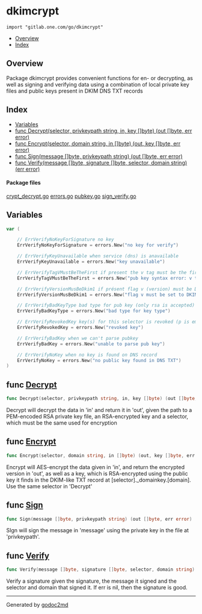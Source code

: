 

# dkimcrypt
`import "gitlab.one.com/go/dkimcrypt"`

* [Overview](#pkg-overview)
* [Index](#pkg-index)

## <a name="pkg-overview">Overview</a>
Package dkimcrypt provides convenient functions for en- or decrypting, as
well as signing and verifying data using a combination of local private key
files and public keys present in DKIM DNS TXT records




## <a name="pkg-index">Index</a>
* [Variables](#pkg-variables)
* [func Decrypt(selector, privkeypath string, in, key []byte) (out []byte, err error)](#Decrypt)
* [func Encrypt(selector, domain string, in []byte) (out, key []byte, err error)](#Encrypt)
* [func Sign(message []byte, privkeypath string) (out []byte, err error)](#Sign)
* [func Verify(message []byte, signature []byte, selector, domain string) (err error)](#Verify)


#### <a name="pkg-files">Package files</a>
[crypt_decrypt.go](/src/dkimcrypt/crypt_decrypt.go) [errors.go](/src/dkimcrypt/errors.go) [pubkey.go](/src/dkimcrypt/pubkey.go) [sign_verify.go](/src/dkimcrypt/sign_verify.go) 



## <a name="pkg-variables">Variables</a>
``` go
var (

    // ErrVerifyNoKeyForSignature no key
    ErrVerifyNoKeyForSignature = errors.New("no key for verify")

    // ErrVerifyKeyUnavailable when service (dns) is anavailable
    ErrVerifyKeyUnavailable = errors.New("key unavailable")

    // ErrVerifyTagVMustBeTheFirst if present the v tag must be the firts in the record
    ErrVerifyTagVMustBeTheFirst = errors.New("pub key syntax error: v tag must be the first")

    // ErrVerifyVersionMusBeDkim1 if présent flag v (version) must be DKIM1
    ErrVerifyVersionMusBeDkim1 = errors.New("flag v must be set to DKIM1")

    // ErrVerifyBadKeyType bad type for pub key (only rsa is accepted)
    ErrVerifyBadKeyType = errors.New("bad type for key type")

    // ErrVerifyRevokedKey key(s) for this selector is revoked (p is empty)
    ErrVerifyRevokedKey = errors.New("revoked key")

    // ErrVerifyBadKey when we can't parse pubkey
    ErrVerifyBadKey = errors.New("unable to parse pub key")

    // ErrVerifyNoKey when no key is found on DNS record
    ErrVerifyNoKey = errors.New("no public key found in DNS TXT")
)
```


## <a name="Decrypt">func</a> [Decrypt](/src/target/crypt_decrypt.go?s=2488:2570#L99)
``` go
func Decrypt(selector, privkeypath string, in, key []byte) (out []byte, err error)
```
Decrypt will decrypt the data in 'in' and return it in 'out', given the path to a PEM-encoded
RSA private key file, an RSA-encrypted key and a selector, which must be the same used for encryption



## <a name="Encrypt">func</a> [Encrypt](/src/target/crypt_decrypt.go?s=3062:3139#L119)
``` go
func Encrypt(selector, domain string, in []byte) (out, key []byte, err error)
```
Encrypt will AES-encrypt the data given in 'in', and return the encrypted
version in 'out', as well as a key, which is RSA-encrypted using the public
key it finds in the DKIM-like TXT record at [selector]._domainkey.[domain].
Use the same selector in 'Decrypt'



## <a name="Sign">func</a> [Sign](/src/target/sign_verify.go?s=236:305#L6)
``` go
func Sign(message []byte, privkeypath string) (out []byte, err error)
```
SIgn will sign the message in 'message' using the private key in the file at 'privkeypath'.



## <a name="Verify">func</a> [Verify](/src/target/sign_verify.go?s=1457:1539#L51)
``` go
func Verify(message []byte, signature []byte, selector, domain string) (err error)
```
Verify a signature given the signature, the message it signed and the
selector and domain that signed it. If err is nil, then the signature is
good.








- - -
Generated by [godoc2md](http://godoc.org/github.com/davecheney/godoc2md)
